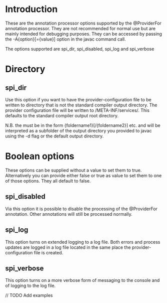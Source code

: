 # Introduction #
These are the annotation processor options supported by the @ProviderFor annotation processor. They are not recommended for normal use but are mainly intended for debugging purposes. They can be accessed by passing the -A{option}[={value}] option in the javac command call.

The options supported are spi\_dir, spi\_disabled, spi\_log and spi\_verbose

# Directory #
## spi\_dir ##
Use this option if you want to have the provider-configuration file to be written to directory that is not the standard compiler output directory. The provider configuration file will be written to <provided value>/META-INF/services/. This defaults to the standard compiler output root directory.

N.B. the <provided value> must be in the form {foldername1}[/{foldername2}] etc. and will be interpreted as a subfolder of the output directory you provided to javac using the -d flag or the default output directory.

# Boolean options #
These options can be supplied without a value to set them to true. Alternatively you can provide either false or true as value to set them to one of those options. They all default to false.

## spi\_disabled ##
Via this option it is possible to disable the processing of the @ProviderFor annotation. Other annotations will still be processed normally.

## spi\_log ##
This option turns on extended logging to a log file. Both errors and process updates are logged in a log file located in the same place the provider-configuration file is created.

## spi\_verbose ##
This option turns on a more verbose form of messaging to the console and of logging to the log file.

// TODO Add examples